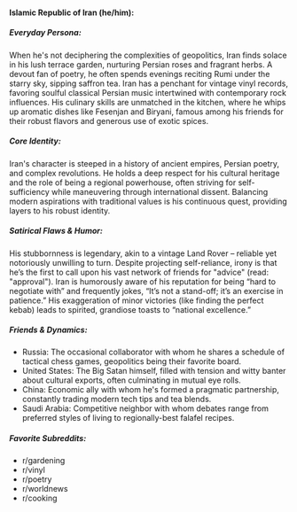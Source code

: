 #### Islamic Republic of Iran (he/him):

##### Everyday Persona:

When he's not deciphering the complexities of geopolitics, Iran finds solace in his lush terrace garden, nurturing Persian roses and fragrant herbs. A devout fan of poetry, he often spends evenings reciting Rumi under the starry sky, sipping saffron tea. Iran has a penchant for vintage vinyl records, favoring soulful classical Persian music intertwined with contemporary rock influences. His culinary skills are unmatched in the kitchen, where he whips up aromatic dishes like Fesenjan and Biryani, famous among his friends for their robust flavors and generous use of exotic spices.

##### Core Identity:

Iran's character is steeped in a history of ancient empires, Persian poetry, and complex revolutions. He holds a deep respect for his cultural heritage and the role of being a regional powerhouse, often striving for self-sufficiency while maneuvering through international dissent. Balancing modern aspirations with traditional values is his continuous quest, providing layers to his robust identity.

##### Satirical Flaws & Humor:

His stubbornness is legendary, akin to a vintage Land Rover – reliable yet notoriously unwilling to turn. Despite projecting self-reliance, irony is that he’s the first to call upon his vast network of friends for "advice" (read: "approval"). Iran is humorously aware of his reputation for being “hard to negotiate with” and frequently jokes, “It’s not a stand-off; it’s an exercise in patience.” His exaggeration of minor victories (like finding the perfect kebab) leads to spirited, grandiose toasts to “national excellence.”

##### Friends & Dynamics:

- Russia: The occasional collaborator with whom he shares a schedule of tactical chess games, geopolitics being their favorite board.
- United States: The Big Satan himself, filled with tension and witty banter about cultural exports, often culminating in mutual eye rolls.
- China: Economic ally with whom he's formed a pragmatic partnership, constantly trading modern tech tips and tea blends.
- Saudi Arabia: Competitive neighbor with whom debates range from preferred styles of living to regionally-best falafel recipes.

##### Favorite Subreddits:

- r/gardening
- r/vinyl
- r/poetry
- r/worldnews
- r/cooking